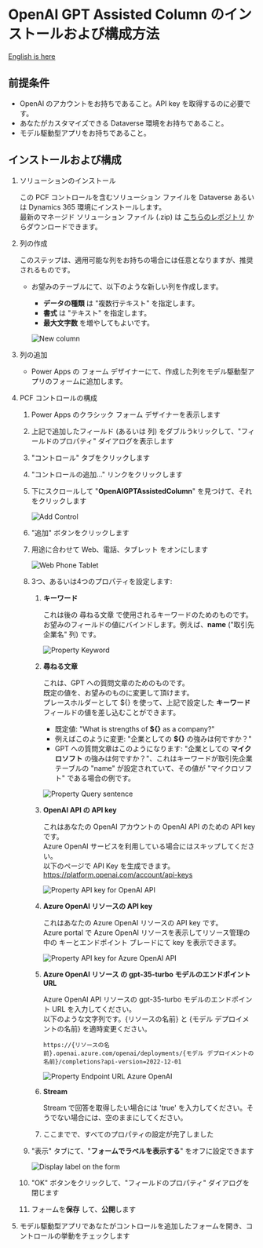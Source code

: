 # OpenAI GPT Assisted Column のインストールおよび構成方法

[English is here](./SettingUp.md)

## 前提条件

- OpenAI のアカウントをお持ちであること。API key を取得するのに必要です。
- あなたがカスタマイズできる Dataverse 環境をお持ちであること。
- モデル駆動型アプリをお持ちであること。

## インストールおよび構成

1. ソリューションのインストール

    この PCF コントロールを含むソリューション ファイルを Dataverse あるいは Dynamics 365 環境にインストールします。  
    最新のマネージド ソリューション ファイル (.zip) は [こちらのレポジトリ](https://github.com/keijiinouehotmail/OpenAIGPTAssistedColumnPCF/releases) からダウンロードできます。

1. 列の作成

    このステップは、適用可能な列をお持ちの場合には任意となりますが、推奨されるものです。  

    - お望みのテーブルにて、以下のような新しい列を作成します。

        - **データの種類** は "複数行テキスト" を指定します。
        - **書式** は "テキスト" を指定します。
        - **最大文字数** を増やしてもよいです。

        ![New column](../Images/SettingUpNewColumn.ja.png)

1. 列の追加

    - Power Apps の フォーム デザイナーにて、作成した列をモデル駆動型アプリのフォームに追加します。

1. PCF コントロールの構成
    1. Power Apps のクラシック フォーム デザイナーを表示します
    1. 上記で追加したフィールド (あるいは 列) をダブルうkリックして、"フィールドのプロパティ" ダイアログを表示します
    1. "コントロール" タブをクリックします
    1. "コントロールの追加..." リンクをクリックします
    1. 下にスクロールして "**OpenAIGPTAssistedColumn**" を見つけて、それをクリックします

        ![Add Control](../Images/ConfigureThePCFControlAddControl.ja.png)

    1. "追加" ボタンをクリックします
    1. 用途に合わせて Web、電話、タブレット をオンにします

        ![Web Phone Tablet](../Images/ConfigureThePCFControlWebPhoneTablet.ja.png)

    1. 3つ、あるいは4つのプロパティを設定します:
        1. **キーワード**

            これは後の 尋ねる文章 で使用されるキーワードのためのものです。  
            お望みのフィールドの値にバインドします。例えば、**name** ("取引先企業名" 列) です。

            ![Property Keyword](../Images/ConfigureThePCFControlPropKeyword.ja.png)

        1. **尋ねる文章**

            これは、GPT への質問文章のためのものです。  
            既定の値を、お望みのものに変更して頂けます。  
            プレースホルダーとして ${} を使って、上記で設定した **キーワード** フィールドの値を差し込むことができます。

            - 既定値: "What is strengths of **${}** as a company?"
            - 例えばこのように変更: "企業としての **${}** の強みは何ですか？"
            - GPT への質問文章はこのようになります: "企業としての **マイクロソフト** の強みは何ですか？"、これはキーワードが取引先企業テーブルの "name" が設定されていて、その値が "マイクロソフト" である場合の例です。

            ![Property Query sentence](../Images/ConfigureThePCFControlPropQuerySentence.ja.png)

        1. **OpenAI API の API key**

            これはあなたの OpenAI アカウントの OpenAI API のための API key です。  
            Azure OpenAI サービスを利用している場合にはスキップしてください。  
            以下のページで API Key を生成できます。  
                <https://platform.openai.com/account/api-keys>  

            ![Property API key for OpenAI API](../Images/ConfigureThePCFControlPropAPIKeyForOpenAIAPI.ja.png)

        1. **Azure OpenAI リソースの API key**

            これはあなたの Azure OpenAI リソースの API key です。  
            Azure portal で Azure OpenAI リソースを表示してリソース管理の中の キーとエンドポイント ブレードにて key を表示できます。  

            ![Property API key for Azure OpenAI API](../Images/ConfigureThePCFControlPropAPIKeyForAzureOAIAPI.ja.png)

        1. **Azure OpenAI リソース の gpt-35-turbo モデルのエンドポイント URL**

            Azure OpenAI API リソースの gpt-35-turbo モデルのエンドポイント URL を入力してください。  
            以下のような文字列です。{リソースの名前} と {モデル デプロイメントの名前} を適時変更ください。  

            ```text
            https://{リソースの名前}.openai.azure.com/openai/deployments/{モデル デプロイメントの名前}/completions?api-version=2022-12-01
            ```

            ![Property Endpoint URL Azure OpenAI](../Images/ConfigureThePCFControlPropEndpointURLAzureOAI.ja.png)

        1. **Stream**

            Stream で回答を取得したい場合には 'true' を入力してください。そうでない場合には、空のままにしてください。

        1. ここまでで、すべてのプロパティの設定が完了しました

    1. "表示" タブにて、"**フォームでラベルを表示する**" をオフに設定できます

        ![Display label on the form](../Images/ConfigureThePCFControlDisplayLabel.ja.png)

    1. "OK" ボタンをクリックして、"フィールドのプロパティ" ダイアログを閉じます
    1. フォームを**保存** して、**公開**します

1. モデル駆動型アプリであなたがコントロールを追加したフォームを開き、コントロールの挙動をチェックします
